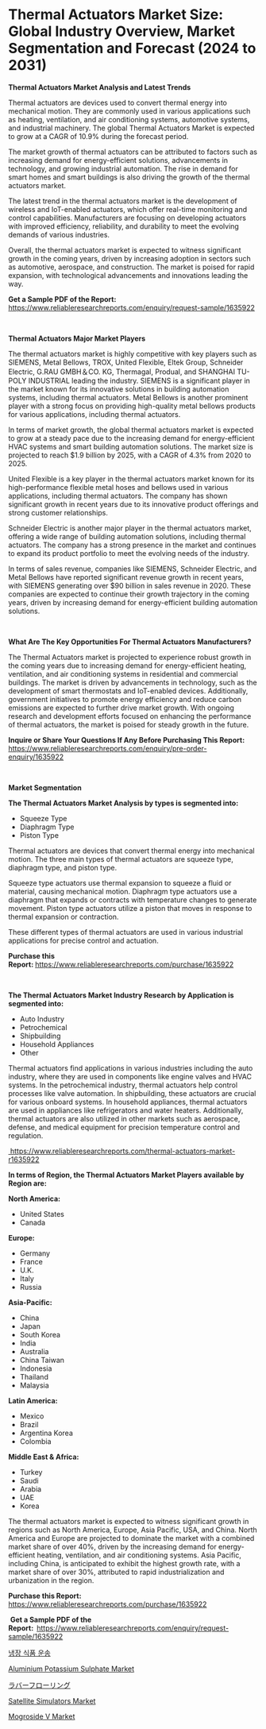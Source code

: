<p><h1>Thermal Actuators Market Size: Global Industry Overview, Market Segmentation and Forecast (2024 to 2031)</h1></p><p><strong>Thermal Actuators Market Analysis and Latest Trends</strong></p>
<p><p>Thermal actuators are devices used to convert thermal energy into mechanical motion. They are commonly used in various applications such as heating, ventilation, and air conditioning systems, automotive systems, and industrial machinery. The global Thermal Actuators Market is expected to grow at a CAGR of 10.9% during the forecast period.</p><p>The market growth of thermal actuators can be attributed to factors such as increasing demand for energy-efficient solutions, advancements in technology, and growing industrial automation. The rise in demand for smart homes and smart buildings is also driving the growth of the thermal actuators market.</p><p>The latest trend in the thermal actuators market is the development of wireless and IoT-enabled actuators, which offer real-time monitoring and control capabilities. Manufacturers are focusing on developing actuators with improved efficiency, reliability, and durability to meet the evolving demands of various industries.</p><p>Overall, the thermal actuators market is expected to witness significant growth in the coming years, driven by increasing adoption in sectors such as automotive, aerospace, and construction. The market is poised for rapid expansion, with technological advancements and innovations leading the way.</p></p>
<p><strong>Get a Sample PDF of the Report:&nbsp;</strong> <a href="https://www.reliableresearchreports.com/enquiry/request-sample/1635922">https://www.reliableresearchreports.com/enquiry/request-sample/1635922</a></p>
<p>&nbsp;</p>
<p><strong>Thermal Actuators Major Market Players</strong></p>
<p><p>The thermal actuators market is highly competitive with key players such as SIEMENS, Metal Bellows, TROX, United Flexible, Eltek Group, Schneider Electric, G.RAU GMBH＆CO. KG, Thermagal, Produal, and SHANGHAI TU-POLY INDUSTRIAL leading the industry. SIEMENS is a significant player in the market known for its innovative solutions in building automation systems, including thermal actuators. Metal Bellows is another prominent player with a strong focus on providing high-quality metal bellows products for various applications, including thermal actuators.</p><p>In terms of market growth, the global thermal actuators market is expected to grow at a steady pace due to the increasing demand for energy-efficient HVAC systems and smart building automation solutions. The market size is projected to reach $1.9 billion by 2025, with a CAGR of 4.3% from 2020 to 2025.</p><p>United Flexible is a key player in the thermal actuators market known for its high-performance flexible metal hoses and bellows used in various applications, including thermal actuators. The company has shown significant growth in recent years due to its innovative product offerings and strong customer relationships.</p><p>Schneider Electric is another major player in the thermal actuators market, offering a wide range of building automation solutions, including thermal actuators. The company has a strong presence in the market and continues to expand its product portfolio to meet the evolving needs of the industry.</p><p>In terms of sales revenue, companies like SIEMENS, Schneider Electric, and Metal Bellows have reported significant revenue growth in recent years, with SIEMENS generating over $90 billion in sales revenue in 2020. These companies are expected to continue their growth trajectory in the coming years, driven by increasing demand for energy-efficient building automation solutions.</p></p>
<p>&nbsp;</p>
<p><strong>What Are The Key Opportunities For Thermal Actuators Manufacturers?</strong></p>
<p><p>The Thermal Actuators market is projected to experience robust growth in the coming years due to increasing demand for energy-efficient heating, ventilation, and air conditioning systems in residential and commercial buildings. The market is driven by advancements in technology, such as the development of smart thermostats and IoT-enabled devices. Additionally, government initiatives to promote energy efficiency and reduce carbon emissions are expected to further drive market growth. With ongoing research and development efforts focused on enhancing the performance of thermal actuators, the market is poised for steady growth in the future.</p></p>
<p><strong>Inquire or Share Your Questions If Any Before Purchasing This Report:</strong> <a href="https://www.reliableresearchreports.com/enquiry/pre-order-enquiry/1635922">https://www.reliableresearchreports.com/enquiry/pre-order-enquiry/1635922</a></p>
<p>&nbsp;</p>
<p><strong>Market Segmentation</strong></p>
<p><strong>The Thermal Actuators Market Analysis by types is segmented into:</strong></p>
<p><ul><li>Squeeze Type</li><li>Diaphragm Type</li><li>Piston Type</li></ul></p>
<p><p>Thermal actuators are devices that convert thermal energy into mechanical motion. The three main types of thermal actuators are squeeze type, diaphragm type, and piston type. </p><p>Squeeze type actuators use thermal expansion to squeeze a fluid or material, causing mechanical motion. Diaphragm type actuators use a diaphragm that expands or contracts with temperature changes to generate movement. Piston type actuators utilize a piston that moves in response to thermal expansion or contraction.</p><p>These different types of thermal actuators are used in various industrial applications for precise control and actuation.</p></p>
<p><strong>Purchase this Report:&nbsp;</strong><a href="https://www.reliableresearchreports.com/purchase/1635922">https://www.reliableresearchreports.com/purchase/1635922</a></p>
<p>&nbsp;</p>
<p><strong>The Thermal Actuators Market Industry Research by Application is segmented into:</strong></p>
<p><ul><li>Auto Industry</li><li>Petrochemical</li><li>Shipbuilding</li><li>Household Appliances</li><li>Other</li></ul></p>
<p><p>Thermal actuators find applications in various industries including the auto industry, where they are used in components like engine valves and HVAC systems. In the petrochemical industry, thermal actuators help control processes like valve automation. In shipbuilding, these actuators are crucial for various onboard systems. In household appliances, thermal actuators are used in appliances like refrigerators and water heaters. Additionally, thermal actuators are also utilized in other markets such as aerospace, defense, and medical equipment for precision temperature control and regulation.</p></p>
<p><a href="https://www.reliableresearchreports.com/thermal-actuators-market-r1635922">&nbsp;https://www.reliableresearchreports.com/thermal-actuators-market-r1635922</a></p>
<p><strong>In terms of Region, the Thermal Actuators Market Players available by Region are:</strong></p>
<p>
    <p> <strong> North America: </strong>
        <ul>
            <li>United States</li>
            <li>Canada</li>
        </ul>
        </p> 
    <p> <strong> Europe: </strong>
        <ul>
            <li>Germany</li>
            <li>France</li>
            <li>U.K.</li>
            <li>Italy</li>
            <li>Russia</li>
        </ul>
        </p> 
    <p> <strong> Asia-Pacific: </strong>
        <ul>
            <li>China</li>
            <li>Japan</li>
            <li>South Korea</li>
            <li>India</li>
            <li>Australia</li>
            <li>China Taiwan</li>
            <li>Indonesia</li>
            <li>Thailand</li>
            <li>Malaysia</li>
        </ul>
        </p> 
    <p> <strong> Latin America: </strong>
        <ul>
            <li>Mexico</li>
            <li>Brazil</li>
            <li>Argentina Korea</li>
            <li>Colombia</li>
        </ul>
        </p> 
    <p> <strong> Middle East & Africa: </strong>
        <ul>
            <li>Turkey</li>
            <li>Saudi</li>
            <li>Arabia</li>
            <li>UAE</li>
            <li>Korea</li>
        </ul>
    </p>
    </p>
<p><p>The thermal actuators market is expected to witness significant growth in regions such as North America, Europe, Asia Pacific, USA, and China. North America and Europe are projected to dominate the market with a combined market share of over 40%, driven by the increasing demand for energy-efficient heating, ventilation, and air conditioning systems. Asia Pacific, including China, is anticipated to exhibit the highest growth rate, with a market share of over 30%, attributed to rapid industrialization and urbanization in the region.</p></p>
<p><strong>Purchase this Report: </strong><a href="https://www.reliableresearchreports.com/purchase/1635922">https://www.reliableresearchreports.com/purchase/1635922</a></p>
<p>&nbsp;<strong>Get a Sample PDF of the Report:&nbsp;&nbsp;</strong><a href="https://www.reliableresearchreports.com/enquiry/request-sample/1635922">https://www.reliableresearchreports.com/enquiry/request-sample/1635922</a></p>
<p><strong></strong></p>
<p><p><a href="https://github.com/rsg307664904/Market-Research-Report-List-1/blob/main/628550025132.md">냉장 식품 운송</a></p><p><a href="https://issuu.com/reportprime-2/docs/aluminium-potassium-sulphate-market-size-2030.pptx">Aluminium Potassium Sulphate Market</a></p><p><a href="https://github.com/marbadji/Market-Research-Report-List-1/blob/main/865730127430.md">ラバーフローリング</a></p><p><a href="https://github.com/josesg55/Market-Research-Report-List-2/blob/main/satellite-simulators-market.md">Satellite Simulators Market</a></p><p><a href="https://issuu.com/reportprime-2/docs/mogroside-v-market-size-2030.pptx">Mogroside V Market</a></p></p>